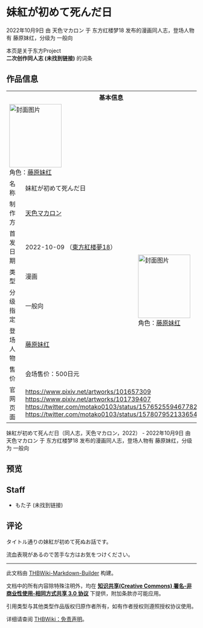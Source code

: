 # 妹紅が初めて死んだ日

<!-- source html: G:\repos\THBWiki-Markdown-Builder\THBWikiMarkdown\Temp\main\4\41\ns0%3A%E5%A6%B9%E7%B4%85%E3%81%8C%E5%88%9D%E3%82%81%E3%81%A6%E6%AD%BB%E3%82%93%E3%81%A0%E6%97%A5.html -->

2022年10月9日 由 天色マカロン 于 东方红楼梦18 发布的漫画同人志，登场人物有 藤原妹红，分级为 一般向

本页是关于东方Project  
 **二次创作同人志 (未找到链接)** 的词条

## 作品信息

<table><tbody><tr><th colspan="3">基本信息</th></tr><tr><td class="cover-artwork-mobile" colspan="2"><a href="./文件-妹紅が初めて死んだ日封面.jpg.md" class="image" title="封面图片"><img alt="封面图片" src="https://upload.thwiki.cc/thumb/b/be/%E5%A6%B9%E7%B4%85%E3%81%8C%E5%88%9D%E3%82%81%E3%81%A6%E6%AD%BB%E3%82%93%E3%81%A0%E6%97%A5%E5%B0%81%E9%9D%A2.jpg/138px-%E5%A6%B9%E7%B4%85%E3%81%8C%E5%88%9D%E3%82%81%E3%81%A6%E6%AD%BB%E3%82%93%E3%81%A0%E6%97%A5%E5%B0%81%E9%9D%A2.jpg" decoding="async" loading="lazy" width="138" height="168" srcset="https://upload.thwiki.cc/thumb/b/be/%E5%A6%B9%E7%B4%85%E3%81%8C%E5%88%9D%E3%82%81%E3%81%A6%E6%AD%BB%E3%82%93%E3%81%A0%E6%97%A5%E5%B0%81%E9%9D%A2.jpg/207px-%E5%A6%B9%E7%B4%85%E3%81%8C%E5%88%9D%E3%82%81%E3%81%A6%E6%AD%BB%E3%82%93%E3%81%A0%E6%97%A5%E5%B0%81%E9%9D%A2.jpg 1.5x, https://upload.thwiki.cc/thumb/b/be/%E5%A6%B9%E7%B4%85%E3%81%8C%E5%88%9D%E3%82%81%E3%81%A6%E6%AD%BB%E3%82%93%E3%81%A0%E6%97%A5%E5%B0%81%E9%9D%A2.jpg/276px-%E5%A6%B9%E7%B4%85%E3%81%8C%E5%88%9D%E3%82%81%E3%81%A6%E6%AD%BB%E3%82%93%E3%81%A0%E6%97%A5%E5%B0%81%E9%9D%A2.jpg 2x" data-file-width="1000" data-file-height="1215"></a><div class="cover-char">角色：<a href="./藤原妹红.md" title="藤原妹红">藤原妹红</a></div></td>
</tr><tr><td class="label">名称</td><td colspan="2"> 妹紅が初めて死んだ日 </td></tr><tr><td class="label">制作方</td><td><a href="./天色マカロン.md" title="天色マカロン">天色マカロン</a></td><td class="cover-artwork" rowspan="6" style="min-width:168px;"><a href="./文件-妹紅が初めて死んだ日封面.jpg.md" class="image" title="封面图片"><img alt="封面图片" src="https://upload.thwiki.cc/thumb/b/be/%E5%A6%B9%E7%B4%85%E3%81%8C%E5%88%9D%E3%82%81%E3%81%A6%E6%AD%BB%E3%82%93%E3%81%A0%E6%97%A5%E5%B0%81%E9%9D%A2.jpg/138px-%E5%A6%B9%E7%B4%85%E3%81%8C%E5%88%9D%E3%82%81%E3%81%A6%E6%AD%BB%E3%82%93%E3%81%A0%E6%97%A5%E5%B0%81%E9%9D%A2.jpg" decoding="async" loading="lazy" width="138" height="168" srcset="https://upload.thwiki.cc/thumb/b/be/%E5%A6%B9%E7%B4%85%E3%81%8C%E5%88%9D%E3%82%81%E3%81%A6%E6%AD%BB%E3%82%93%E3%81%A0%E6%97%A5%E5%B0%81%E9%9D%A2.jpg/207px-%E5%A6%B9%E7%B4%85%E3%81%8C%E5%88%9D%E3%82%81%E3%81%A6%E6%AD%BB%E3%82%93%E3%81%A0%E6%97%A5%E5%B0%81%E9%9D%A2.jpg 1.5x, https://upload.thwiki.cc/thumb/b/be/%E5%A6%B9%E7%B4%85%E3%81%8C%E5%88%9D%E3%82%81%E3%81%A6%E6%AD%BB%E3%82%93%E3%81%A0%E6%97%A5%E5%B0%81%E9%9D%A2.jpg/276px-%E5%A6%B9%E7%B4%85%E3%81%8C%E5%88%9D%E3%82%81%E3%81%A6%E6%AD%BB%E3%82%93%E3%81%A0%E6%97%A5%E5%B0%81%E9%9D%A2.jpg 2x" data-file-width="1000" data-file-height="1215"></a><div class="cover-char">角色：<a href="./藤原妹红.md" title="藤原妹红">藤原妹红</a></div></td>
</tr><tr><td class="label">首发日期</td><td>2022-10-09&#160;（<a href="/展会作品列表?e=%E4%B8%9C%E6%96%B9%E7%BA%A2%E6%A5%BC%E6%A2%A6%2318">東方紅楼夢18</a>）</td></tr><tr><td class="label">类型</td><td>漫画</td></tr><tr><td class="label">分级指定</td><td>一般向</td></tr><tr><td class="label">登场人物</td><td><a href="./藤原妹红.md" title="藤原妹红">藤原妹红</a></td></tr><tr><td class="label">售价</td><td>会场售价：500日元</td></tr>
<tr><td class="label">官网页面</td><td colspan="2"><a rel="nofollow" class="external free" href="https://www.pixiv.net/artworks/101657309">https://www.pixiv.net/artworks/101657309</a><br><a rel="nofollow" class="external free" href="https://www.pixiv.net/artworks/101739407">https://www.pixiv.net/artworks/101739407</a><br><a rel="nofollow" class="external free" href="https://twitter.com/motako0103/status/1576525594677821440">https://twitter.com/motako0103/status/1576525594677821440</a><br><a rel="nofollow" class="external free" href="https://twitter.com/motako0103/status/1578079521336545280">https://twitter.com/motako0103/status/1578079521336545280</a></td></tr></tbody></table>

妹紅が初めて死んだ日（同人志，天色マカロン，2022） - 2022年10月9日 由 天色マカロン 于 东方红楼梦18 发布的漫画同人志，登场人物有 藤原妹红，分级为 一般向

## 预览

## Staff
- もた子 (未找到链接)


## 评论

  
タイトル通りの妹紅が初めて死ぬお話です。  

流血表現があるので苦手な方はお気をつけください。
  


  
  

  





---

此文档由 [THBWiki-Markdown-Builder](https://github.com/Delsin-Yu/THBWiki-Markdown-Builder) 构建。

文档中的所有内容除特殊注明外，均在 [**知识共享(Creative Commons) 署名-非商业性使用-相同方式共享 3.0 协议**](https://creativecommons.org/licenses/by-sa/3.0/deed.zh-hans) 下提供，附加条款亦可能应用。

引用类型与其他类型作品版权归原作者所有，如有作者授权则遵照授权协议使用。

详细请查阅 [THBWiki：免责声明](https://thbwiki.cc/THBWiki:%E5%85%8D%E8%B4%A3%E5%A3%B0%E6%98%8E)。

